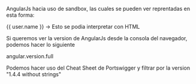 
AngularJs hacia uso de sandbox, las cuales se pueden ver reprentadas en esta forma:

{{ user.name }} -> Esto se podia interpretar con HTML

Si queremos ver la version de AngularJs desde la consola del navegador, podemos hacer lo siguiente

angular.version.full

Podemos hacer uso del Cheat Sheet de Portswigger y filtrar por la version "1.4.4 without strings"



